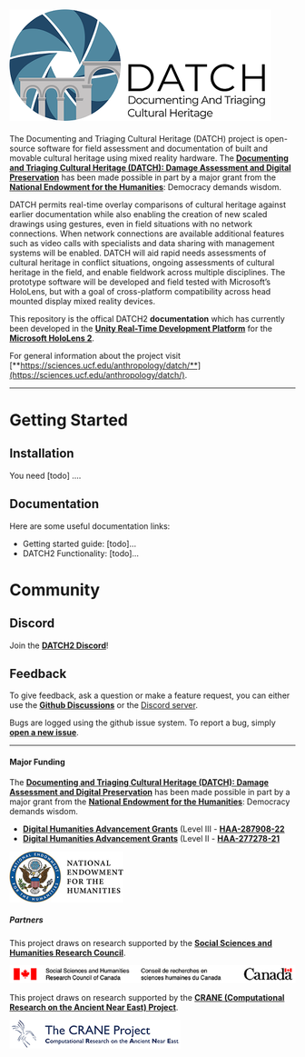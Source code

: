 ![](images/logo_small.png)
---

The Documenting and Triaging Cultural Heritage (DATCH) project is open-source software for field assessment and documentation of built and movable cultural heritage using mixed reality hardware. The [**Documenting and Triaging Cultural Heritage (DATCH): Damage Assessment and Digital Preservation**](https://securegrants.neh.gov/publicquery/main.aspx?f=1&gn=HAA-277278-21) has been made possible in part by a major grant from the [**National Endowment for the Humanities**](https://www.neh.gov/): Democracy demands wisdom.




DATCH permits real-time overlay comparisons of cultural heritage against earlier documentation while also enabling the creation of new scaled drawings using gestures, even in field situations with no network connections. When network connections are available additional features such as video calls with specialists and data sharing with management systems will be enabled. DATCH will aid rapid needs assessments of cultural heritage in conflict situations, ongoing assessments of cultural heritage in the field, and enable fieldwork across multiple disciplines. The prototype software will be developed and field tested with Microsoft’s HoloLens, but with a goal of cross-platform compatibility across head mounted display mixed reality devices.

This repository is the offical DATCH2 **documentation** which has currently been developed in the [**Unity Real-Time Development Platform**](https://unity.com/) for the [**Microsoft HoloLens 2**](https://www.microsoft.com/en-au/hololens). 

For general information about the project visit [**https://sciences.ucf.edu/anthropology/datch/**](https://sciences.ucf.edu/anthropology/datch/).

---

# Getting Started

## Installation

You need [todo] ....

## Documentation

Here are some useful documentation links:
- Getting started guide: [todo]...
- DATCH2 Functionality: [todo]...


# Community 

## Discord

Join the [**DATCH2 Discord**](https://discord.gg/shYd3r4Ste)! 

## Feedback

To give feedback, ask a question or make a feature request, you can either use the [**Github Discussions**](https://github.com/datch-ucf/datch2/discussions) or the [Discord server](https://discord.gg/shYd3r4Ste).

Bugs are logged using the github issue system. To report a bug, simply [**open a new issue**](https://github.com/datch-ucf/datch2/issues/new).


---
#### Major Funding
The [**Documenting and Triaging Cultural Heritage (DATCH): Damage Assessment and Digital Preservation**](https://securegrants.neh.gov/publicquery/main.aspx?f=1&gn=HAA-287908-22) has been made possible in part by a major grant from the [**National Endowment for the Humanities**](https://www.neh.gov/): Democracy demands wisdom.
- [**Digital Humanities Advancement Grants**](https://www.neh.gov/grants/odh/digital-humanities-advancement-grants) (Level III - [**HAA-287908-22**]((https://securegrants.neh.gov/publicquery/main.aspx?f=1&gn=HAA-287908-22))
- [**Digital Humanities Advancement Grants**](https://www.neh.gov/grants/odh/digital-humanities-advancement-grants) (Level II - [**HAA-277278-21**]((https://securegrants.neh.gov/publicquery/main.aspx?f=1&gn=HAA-277278-21))

![](images/neh-scaled2.png)


##### Partners

This project draws on research supported by the [**Social Sciences and Humanities Research Council**](https://www.sshrc-crsh.gc.ca/home-accueil-eng.aspx).

![](images/SSHRC-Logo.png)


This project draws on research supported by the [**CRANE (Computational Research on the Ancient Near East) Project**](https://crane.utoronto.ca/).

![](images/crane.png)